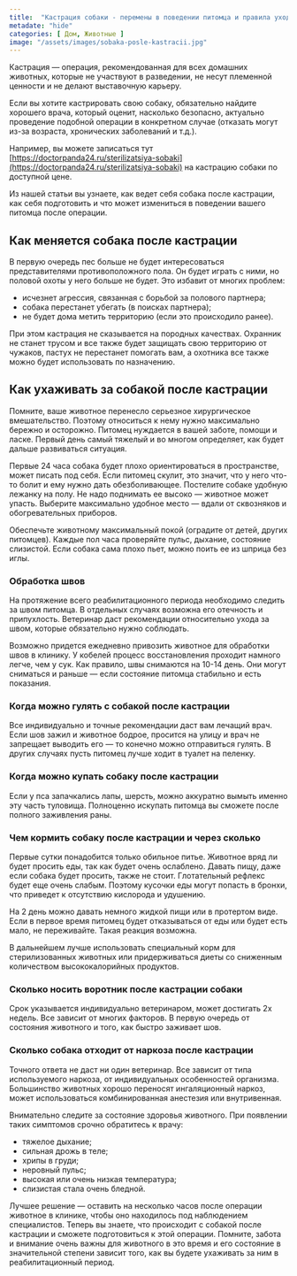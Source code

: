 ```yaml
---
title:  "Кастрация собаки - перемены в поведении питомца и правила ухода"
metadate: "hide"
categories: [ Дом, Животные ]
image: "/assets/images/sobaka-posle-kastracii.jpg"
---
```


Кастрация — операция, рекомендованная для всех домашних животных, которые не участвуют в разведении, не несут племенной ценности и не делают выставочную карьеру.

Если вы хотите кастрировать свою собаку, обязательно найдите хорошего врача, который оценит, насколько безопасно, актуально проведение подобной операции в конкретном случае (отказать могут из-за возраста, хронических заболеваний и т.д.).

Например, вы можете записаться тут [https://doctorpanda24.ru/sterilizatsiya-sobaki](https://doctorpanda24.ru/sterilizatsiya-sobaki) на кастрацию собаки по доступной цене.

Из нашей статьи вы узнаете, как ведет себя собака после кастрации, как себя подготовить и что может измениться в поведении вашего питомца после операции.

## Как меняется собака после кастрации

В первую очередь пес больше не будет интересоваться представителями противоположного пола. Он будет играть с ними, но половой охоты у него больше не будет. Это избавит от многих проблем:
* исчезнет агрессия, связанная с борьбой за полового партнера;
* собака перестанет убегать (в поисках партнера);
* не будет дома метить территорию (если это происходило ранее).

При этом кастрация не сказывается на породных качествах. Охранник не станет трусом и все также будет защищать свою территорию от чужаков, пастух не перестанет помогать вам, а охотника все также можно будет использовать по назначению.

## Как ухаживать за собакой после кастрации

Помните, ваше животное перенесло серьезное хирургическое вмешательство. Поэтому относиться к нему нужно максимально бережно и осторожно. Питомец нуждается в вашей заботе, помощи и ласке. Первый день самый тяжелый и во многом определяет, как будет дальше развиваться ситуация.

Первые 24 часа собака будет плохо ориентироваться в пространстве, может писать под себя. Если питомец скулит, это значит, что у него что-то болит и ему нужно дать обезболивающее. Постелите собаке удобную лежанку на полу. Не надо поднимать ее высоко — животное может упасть. Выберите максимально удобное место — вдали от сквозняков и обогревательных приборов.

Обеспечьте животному максимальный покой (оградите от детей, других питомцев). Каждые пол часа проверяйте пульс, дыхание, состояние слизистой. Если собака сама плохо пьет, можно поить ее из шприца без иглы.

### Обработка швов

На протяжение всего реабилитационного периода необходимо следить за швом питомца. В отдельных случаях возможна его отечность и припухлость. Ветеринар даст рекомендации относительно ухода за швом, которые обязательно нужно соблюдать.

Возможно придется ежедневно привозить животное для обработки швов в клинику. У кобелей процесс восстановления проходит намного легче, чем у сук. Как правило, швы снимаются на 10-14 день. Они могут сниматься и раньше — если состояние питомца стабильно и есть показания.

### Когда можно гулять с собакой после кастрации

Все индивидуально и точные рекомендации даст вам лечащий врач. Если шов зажил и животное бодрое, просится на улицу и врач не запрещает выводить его — то конечно можно отправиться гулять. В других случаях пусть питомец лучше ходит в туалет на пеленку.

### Когда можно купать собаку после кастрации

Если у пса запачкались лапы, шерсть, можно аккуратно вымыть именно эту часть туловища. Полноценно искупать питомца вы сможете после полного заживления раны.

### Чем кормить собаку после кастрации и через сколько

Первые сутки понадобится только обильное питье. Животное вряд ли будет просить еды, так как будет очень ослаблено. Давать пищу, даже если собака будет просить, также не стоит. Глотательный рефлекс будет еще очень слабым. Поэтому кусочки еды могут попасть в бронхи, что приведет к отсутствию кислорода и удушению.

На 2 день можно давать немного жидкой пищи или в протертом виде. Если в первое время питомец будет отказываться от еды или будет есть мало, не переживайте. Такая реакция возможна.

В дальнейшем лучше использовать специальный корм для стерилизованных животных или придерживаться диеты со сниженным количеством высококалорийных продуктов.

### Сколько носить воротник после кастрации собаки

Срок указывается индивидуально ветеринаром, может достигать 2х недель. Все зависит от многих факторов. В первую очередь от состояния животного и того, как быстро заживает шов.

### Сколько собака отходит от наркоза после кастрации

Точного ответа не даст ни один ветеринар. Все зависит от типа используемого наркоза, от индивидуальных особенностей организма. Большинство животных хорошо переносят ингаляционный наркоз, может использоваться комбинированная анестезия или внутривенная.

Внимательно следите за состояние здоровья животного. При появлении таких симптомов срочно обратитесь к врачу:
* тяжелое дыхание;
* сильная дрожь в теле;
* хрипы в груди;
* неровный пульс;
* высокая или очень низкая температура;
* слизистая стала очень бледной.

Лучшее решение — оставить на несколько часов после операции животное в клинике, чтобы оно находилось под наблюдением специалистов.
Теперь вы знаете, что происходит с собакой после кастрации и сможете подготовиться к этой операции. Помните, забота и внимание очень важны для животного в это время и его состояние в значительной степени зависит того, как вы будете ухаживать за ним в реабилитационный период.

